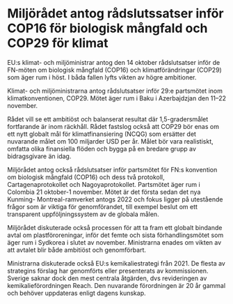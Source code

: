 # Miljörådet antog rådslutssatser inför COP16 för biologisk mångfald och COP29 för klimat

EU:s klimat\- och miljöministrar antog den 14 oktober rådslutsatser inför de FN\-möten om biologisk mångfald (COP16\) och klimatförändringar (COP29\) som äger rum i höst. I båda fallen lyfts vikten av högre ambitioner.


Klimat\- och miljöministrarna antog rådslutsatser inför 29:e partsmötet inom klimatkonventionen, COP29\. Mötet äger rum i Baku i Azerbajdzjan den 11–22 november.

Rådet vill se ett ambitiöst och balanserat resultat där 1,5\-gradersmålet fortfarande är inom räckhåll. Rådet fastslog också att COP29 bör enas om ett nytt globalt mål för klimatfinansiering (NCQG) som ersätter det nuvarande målet om 100 miljarder USD per år. Målet bör vara realistiskt, omfatta olika finansiella flöden och bygga på en bredare grupp av bidragsgivare än idag.

Miljörådet antog också rådslutsatser inför partsmötet för FN:s konvention om biologisk mångfald (COP16\) och dess två protokoll, Cartagenaprotokollet och Nagoyaprotokollet. Partsmötet äger rum i Colombia 21 oktober\-1 november. Mötet är det första sedan det nya Kunming\- Montreal\-ramverket antogs 2022 och fokus ligger på utestående frågor som är viktiga för genomförandet, till exempel beslut om ett transparent uppföljningssystem av de globala målen.

Miljörådet diskuterade också processen för att ta fram ett globalt bindande avtal om plastföroreningar, inför det femte och sista förhandlingsmötet som äger rum i Sydkorea i slutet av november. Ministrarna enades om vikten av att avtalet blir både ambitiöst och genomförbart.

Ministrarna diskuterade också EU:s kemikaliestrategi från 2021\. De flesta av strategins förslag har genomförts eller presenterats av kommissionen. Sverige saknar dock den mest centrala åtgärden, dvs revideringen av kemikalieförordningen Reach. Den nuvarande förordningen är 20 år gammal och behöver uppdateras enligt dagens kunskap.
